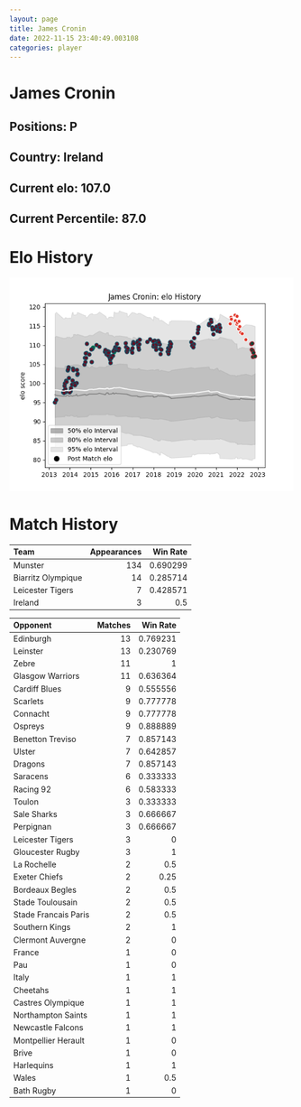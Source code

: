 ```yaml
---  
layout: page  
title: James Cronin  
date: 2022-11-15 23:40:49.003108  
categories: player  
---
```

# James Cronin

## Positions: P

## Country: Ireland

## Current elo: 107.0

## Current Percentile: 87.0

# Elo History


![elo history](history_JamesCronin.png)
# Match History


| Team               |   Appearances |   Win Rate |
|:-------------------|--------------:|-----------:|
| Munster            |           134 |   0.690299 |
| Biarritz Olympique |            14 |   0.285714 |
| Leicester Tigers   |             7 |   0.428571 |
| Ireland            |             3 |   0.5      |

| Opponent             |   Matches |   Win Rate |
|:---------------------|----------:|-----------:|
| Edinburgh            |        13 |   0.769231 |
| Leinster             |        13 |   0.230769 |
| Zebre                |        11 |   1        |
| Glasgow Warriors     |        11 |   0.636364 |
| Cardiff Blues        |         9 |   0.555556 |
| Scarlets             |         9 |   0.777778 |
| Connacht             |         9 |   0.777778 |
| Ospreys              |         9 |   0.888889 |
| Benetton Treviso     |         7 |   0.857143 |
| Ulster               |         7 |   0.642857 |
| Dragons              |         7 |   0.857143 |
| Saracens             |         6 |   0.333333 |
| Racing 92            |         6 |   0.583333 |
| Toulon               |         3 |   0.333333 |
| Sale Sharks          |         3 |   0.666667 |
| Perpignan            |         3 |   0.666667 |
| Leicester Tigers     |         3 |   0        |
| Gloucester Rugby     |         3 |   1        |
| La Rochelle          |         2 |   0.5      |
| Exeter Chiefs        |         2 |   0.25     |
| Bordeaux Begles      |         2 |   0.5      |
| Stade Toulousain     |         2 |   0.5      |
| Stade Francais Paris |         2 |   0.5      |
| Southern Kings       |         2 |   1        |
| Clermont Auvergne    |         2 |   0        |
| France               |         1 |   0        |
| Pau                  |         1 |   0        |
| Italy                |         1 |   1        |
| Cheetahs             |         1 |   1        |
| Castres Olympique    |         1 |   1        |
| Northampton Saints   |         1 |   1        |
| Newcastle Falcons    |         1 |   1        |
| Montpellier Herault  |         1 |   0        |
| Brive                |         1 |   0        |
| Harlequins           |         1 |   1        |
| Wales                |         1 |   0.5      |
| Bath Rugby           |         1 |   0        |